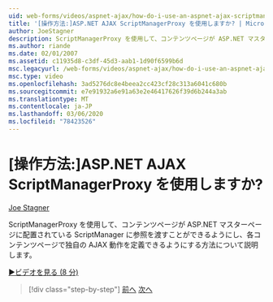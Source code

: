 ```yaml
---
uid: web-forms/videos/aspnet-ajax/how-do-i-use-an-aspnet-ajax-scriptmanagerproxy
title: '[操作方法:]ASP.NET AJAX ScriptManagerProxy を使用しますか? | Microsoft Docs'
author: JoeStagner
description: ScriptManagerProxy を使用して、コンテンツページが ASP.NET マスターページに配置されている ScriptManager に参照を渡し、各コンテンツページを許可する方法について説明します。
ms.author: riande
ms.date: 02/01/2007
ms.assetid: c11935d8-c3df-45d3-aab1-1d90f6599b6d
msc.legacyurl: /web-forms/videos/aspnet-ajax/how-do-i-use-an-aspnet-ajax-scriptmanagerproxy
msc.type: video
ms.openlocfilehash: 3ad5276dc8e4beea2cc423cf28c313a6041c680b
ms.sourcegitcommit: e7e91932a6e91a63e2e46417626f39d6b244a3ab
ms.translationtype: MT
ms.contentlocale: ja-JP
ms.lasthandoff: 03/06/2020
ms.locfileid: "78423526"
---
```

# <a name="how-do-i-use-an-aspnet-ajax-scriptmanagerproxy"></a>[操作方法:]ASP.NET AJAX ScriptManagerProxy を使用しますか?

[Joe Stagner](https://github.com/JoeStagner)

ScriptManagerProxy を使用して、コンテンツページが ASP.NET マスターページに配置されている ScriptManager に参照を渡すことができるようにし、各コンテンツページで独自の AJAX 動作を定義できるようにする方法について説明します。

[&#9654;ビデオを見る (8 分)](https://channel9.msdn.com/Blogs/ASP-NET-Site-Videos/how-do-i-use-an-aspnet-ajax-scriptmanagerproxy)

> [!div class="step-by-step"]
> [前へ](how-do-i-use-the-aspnet-ajax-client-library-controls.md)
> [次へ](how-do-i-use-the-aspnet-ajax-roundedcorners-extender.md)
